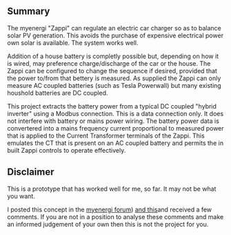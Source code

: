 ## Summary
The myenergi "Zappi" can regulate an electric car charger so as to balance solar PV generation.  This avoids the purchase of expensive electrical power own solar is available.  The system works well.  

Addition of a house battery is completly possible but, depending on how it is wired, may preference charge/discharge of the car or the house. The Zappi can be configured to change the sequence if desired, provided that the power to/from that bettery is measured.   As supplied the Zappi can only measure AC coupled batteries (such as Tesla Powerwall) but many existing houshold batteries are DC coupled.

This project extracts the battery power from a typical DC coupled "hybrid inverter" using a Modbus connection.  This is a data connection only.  It does not interfere with battery or mains power wiring.   The battery power data is convertered into a mains frequency current proportional to measured power that is applied to the Current Transformer terminals of the Zappi.  This emulates the CT that is present on an AC coupled battery and permits the in built Zappi controls to operate effectively.

## Disclaimer
This is a prototype that has worked well for me, so far.   It may not be what you want.

I posted this concept in the [myenergi forum](https://myenergi.info/viewtopic.php?p=132908#p132908)) [and this](https://myenergi.info/viewtopic.php?p=133013#p133013)and received a few comments.  If you are not in a position to analyse these comments and make an informed judgement of your own then this is not the project for you.
